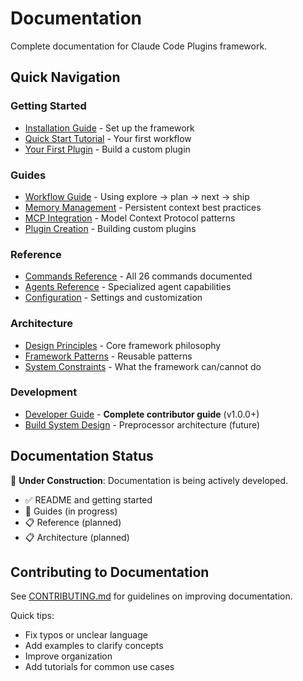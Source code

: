 # Documentation

Complete documentation for Claude Code Plugins framework.

## Quick Navigation

### Getting Started
- [Installation Guide](getting-started/installation.md) - Set up the framework
- [Quick Start Tutorial](getting-started/quick-start.md) - Your first workflow
- [Your First Plugin](getting-started/first-plugin.md) - Build a custom plugin

### Guides
- [Workflow Guide](guides/workflow-guide.md) - Using explore → plan → next → ship
- [Memory Management](guides/memory-management.md) - Persistent context best practices
- [MCP Integration](guides/mcp-integration.md) - Model Context Protocol patterns
- [Plugin Creation](guides/plugin-creation.md) - Building custom plugins

### Reference
- [Commands Reference](reference/commands.md) - All 26 commands documented
- [Agents Reference](reference/agents.md) - Specialized agent capabilities
- [Configuration](reference/configuration.md) - Settings and customization

### Architecture
- [Design Principles](architecture/design-principles.md) - Core framework philosophy
- [Framework Patterns](architecture/patterns.md) - Reusable patterns
- [System Constraints](architecture/constraints.md) - What the framework can/cannot do

### Development
- [Developer Guide](development/DEVELOPER_GUIDE.md) - **Complete contributor guide** (v1.0.0+)
- [Build System Design](development/build-system.md) - Preprocessor architecture (future)

## Documentation Status

🚧 **Under Construction**: Documentation is being actively developed.

- ✅ README and getting started
- 🚧 Guides (in progress)
- 📋 Reference (planned)
- 📋 Architecture (planned)

## Contributing to Documentation

See [CONTRIBUTING.md](../CONTRIBUTING.md) for guidelines on improving documentation.

Quick tips:
- Fix typos or unclear language
- Add examples to clarify concepts
- Improve organization
- Add tutorials for common use cases
